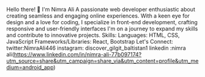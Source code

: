 Hello there! 👋 I'm Nimra Ali
A passionate web developer enthusiastic about creating seamless and engaging online experiences.
With a keen eye for design and a love for coding, I specialize in front-end development, crafting responsive and user-friendly interfaces
I'm on a journey to expand my skills and contribute to innovative projects.
Skills:
Languages: HTML, CSS, JavaScript
Frameworks/Libraries: React, Bootstrap
Let's Connect:
twitter:NimraAli446
instagram: discover_gilgit_baltistan1
linkedin :nimra ali(https://www.linkedin.com/in/nimra-ali-77b097174?utm_source=share&utm_campaign=share_via&utm_content=profile&utm_medium=android_app)
